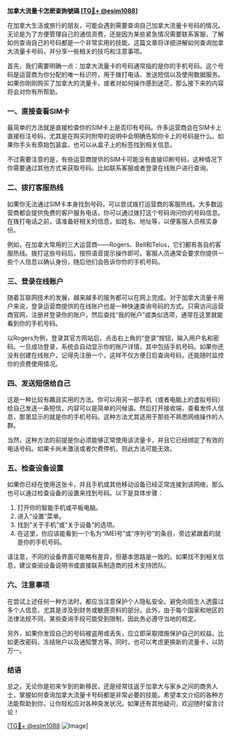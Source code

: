 **加拿大流量卡怎麽查詢號碼 [[TG💪+ @esim1088](https://t.me/s/esim1088)]**

在加拿大生活或旅行的朋友，可能会遇到需要查询自己加拿大流量卡号码的情况。无论是为了方便管理自己的通信资费，还是因为某些紧急情况需要联系客服，了解如何查询自己的号码都是一个非常实用的技能。这篇文章将详细讲解如何查询加拿大流量卡号码，并分享一些相关的技巧和注意事项。

首先，我们需要明确一点：加拿大流量卡的号码通常指的是你的手机号码。这个号码是运营商为你分配的唯一标识符，用于拨打电话、发送短信以及使用数据服务。如果你刚刚购买了加拿大的流量卡，或者对如何操作感到迷茫，那么接下来的内容将会对你有所帮助。

### 一、直接查看SIM卡

最简单的方法就是直接检查你的SIM卡上是否印有号码。许多运营商会在SIM卡上直接标注号码，尤其是在购买时附带的说明中会明确告知你卡上的号码是什么。如果你手头有原始包装盒，也可以从盒子上的标签找到相关信息。

不过需要注意的是，有些运营商提供的SIM卡可能没有直接印刷号码，这种情况下你需要通过其他方式来获取号码。比如联系客服或者登录在线账户进行查询。

### 二、拨打客服热线

如果你无法通过SIM卡本身找到号码，可以尝试拨打运营商的客服热线。大多数运营商都会提供免费的客户服务电话，你可以通过拨打这个号码询问你的号码信息。在拨打电话之前，请准备好相关的信息，如姓名、地址等，以便客服人员核实身份。

例如，在加拿大常用的三大运营商——Rogers、Bell和Telus，它们都有各自的客服热线。拨打这些号码后，按照语音提示操作即可。客服人员通常会要求你提供一些个人信息以确认身份，随后他们会告诉你你的手机号码。

### 三、登录在线账户

随着互联网技术的发展，越来越多的服务都可以在网上完成。对于加拿大流量卡用户来说，登录运营商提供的在线账户也是一种快速查询号码的方式。只需访问运营商官网，注册并登录你的账户，然后查找“我的账户”或类似选项，通常在这里就能看到你的手机号码。

以Rogers为例，登录其官方网站后，点击右上角的“登录”按钮，输入用户名和密码。一旦成功登录，系统会自动显示你的账户详情，其中包括手机号码。如果你还没有创建在线账户，记得先注册一个，这样不仅方便日后查询号码，还能随时监控你的资费使用情况。

### 四、发送短信给自己

这是一种比较有趣且实用的方法。你可以用另一部手机（或者电脑上的虚拟号码）给自己发送一条短信，内容可以是简单的问候语。然后打开接收端，查看发件人信息，那里显示的就是你的手机号码。这种方法尤其适用于那些不熟悉网络操作的人群。

当然，这种方法的前提是你必须能够正常使用该流量卡，并且它已经绑定了有效的电话号码。如果卡尚未激活或者欠费停机，则此方法可能无效。

### 五、检查设备设置

如果你已经在使用这张卡，并且手机或其他移动设备已经正常连接到该网络，那么也可以通过检查设备的设置来找到号码。以下是具体步骤：

1. 打开你的智能手机或平板电脑。
2. 进入“设置”菜单。
3. 找到“关于手机”或“关于设备”的选项。
4. 在这里，你应该能看到一个名为“IMEI号”或“序列号”的条目，旁边紧跟着的就是你的手机号码。

请注意，不同的设备界面可能略有差异，但基本思路是一致的。如果找不到相关信息，建议查阅设备说明书或直接联系制造商的技术支持团队。

### 六、注意事项

在尝试上述任何一种方法时，都应当注意保护个人隐私安全。避免向陌生人透露过多个人信息，尤其是涉及到财务或敏感资料的部分。此外，由于每个国家和地区的法律法规不同，某些查询手段可能受到限制，因此务必遵守当地的规定。

另外，如果你发现自己的号码被盗用或丢失，应立即采取措施保护自己的权益。比如更改密码、冻结账户以及通知警方等。同时，也可以考虑更换新的流量卡，以防万一。

### 结语

总之，无论你是初来乍到的新移民，还是经常往返于加拿大与家乡之间的商务人士，掌握如何查询加拿大流量卡号码都是非常必要的技能。希望本文介绍的各种方法能帮助到你，让你轻松应对各种突发状况。如果还有其他疑问，欢迎随时留言讨论！

[[TG💪+ @esim1088](https://t.me/s/esim1088) ![Image](https://i.postimg.cc/4NQfJmqS/Snipaste-2025-05-13-00-14-12.png)]